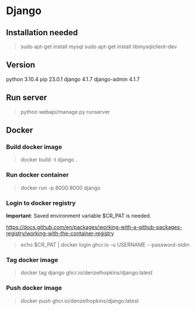 # Django

## Installation needed
> sudo apt-get install mysql
> sudo apt-get install libmysqlclient-dev

## Version
python 3.10.4
pip 23.0.1
django 4.1.7
django-admin 4.1.7

## Run server
> python webapi/manage.py runserver

## Docker
### Build docker image
> docker build -t django .

### Run docker container
> docker run -p 8000:8000 django

### Login to docker registry
<strong>Important</strong>: Saved environment variable $CR_PAT is needed.

https://docs.github.com/en/packages/working-with-a-github-packages-registry/working-with-the-container-registry

> echo $CR_PAT | docker login ghcr.io -u USERNAME --password-stdin

### Tag docker image
> docker tag django ghcr.io/denzelhopkins/django:latest

### Push docker image
> docker push ghcr.io/denzelhopkins/django:latest